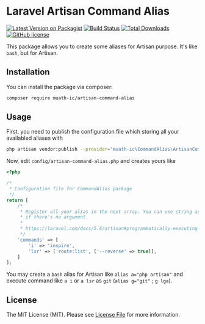 # Laravel Artisan Command Alias

[![Latest Version on Packagist](https://img.shields.io/packagist/v/muath-ic/artisan-command-alias.svg?style=flat-square)](https://packagist.org/packages/muath-ic/artisan-command-alias)
[![Build Status](https://img.shields.io/travis/muath-ic/artisan-command-alias/master.svg?style=flat-square)](https://travis-ci.org/muath-ic/artisan-command-alias)
[![Total Downloads](https://img.shields.io/packagist/dt/muath-ic/artisan-command-alias.svg?style=flat-square)](https://packagist.org/packages/muath-ic/artisan-command-alias)
[![GitHub license](https://img.shields.io/github/license/muath-ic/artisan-command-alias.svg)](https://github.com/muath-ic/artisan-command-alias/blob/master/LICENSE)


This package allows you to create some aliases for Artisan purpose. It's like `bash`, but for Artisan.

## Installation

You can install the package via composer:

```bash
composer require muath-ic/artisan-command-alias
```

## Usage

First, you need to publish the configuration file which storing all your availabled aliases with

```bash
php artisan vendor:publish --provider="muath-ic\CommandAlias\ArtisanCommandAliasServiceProvider"
```

Now, edit `config/artisan-command-alias.php` and creates yours like

```php
<?php

/*
 * Configuration file for CommandAlias package
 */
return [
	/*
	 * Register all your alias in the next array. You can use string association
	 * if there's no argument.
	 *
	 * https://laravel.com/docs/5.6/artisan#programmatically-executing-commands
	 */
	'commands' => [
		'i' => 'inspire',
		'lsr' => ['route:list', ['--reverse' => true]],
	]
];
```

You may create a `bash` alias for Artisan like `alias a="php artisan"` and execute command like `a i` or `a lsr` as `git` (`alias g="git"` ; `g lga`).

## License

The MIT License (MIT). Please see [License File](LICENSE.md) for more information.
